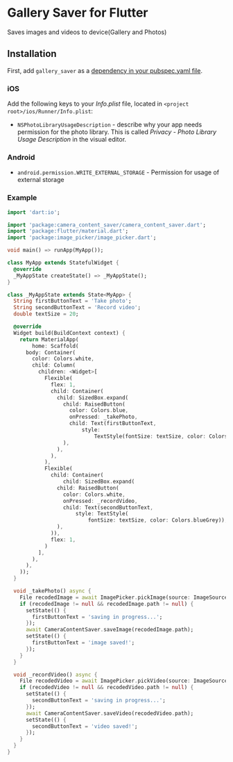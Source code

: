 # Gallery Saver for Flutter

Saves images and videos to device(Gallery and Photos)


## Installation

First, add `gallery_saver` as a [dependency in your pubspec.yaml file](https://flutter.io/platform-plugins/).

### iOS

Add the following keys to your _Info.plist_ file, located in `<project root>/ios/Runner/Info.plist`:

* `NSPhotoLibraryUsageDescription` - describe why your app needs permission for the photo library. This is called _Privacy - Photo Library Usage Description_ in the visual editor.

### Android

* `android.permission.WRITE_EXTERNAL_STORAGE` - Permission for usage of external storage

### Example

``` dart
import 'dart:io';

import 'package:camera_content_saver/camera_content_saver.dart';
import 'package:flutter/material.dart';
import 'package:image_picker/image_picker.dart';

void main() => runApp(MyApp());

class MyApp extends StatefulWidget {
  @override
  _MyAppState createState() => _MyAppState();
}

class _MyAppState extends State<MyApp> {
  String firstButtonText = 'Take photo';
  String secondButtonText = 'Record video';
  double textSize = 20;

  @override
  Widget build(BuildContext context) {
    return MaterialApp(
        home: Scaffold(
      body: Container(
        color: Colors.white,
        child: Column(
          children: <Widget>[
            Flexible(
              flex: 1,
              child: Container(
                child: SizedBox.expand(
                  child: RaisedButton(
                    color: Colors.blue,
                    onPressed: _takePhoto,
                    child: Text(firstButtonText,
                        style:
                            TextStyle(fontSize: textSize, color: Colors.white)),
                  ),
                ),
              ),
            ),
            Flexible(
              child: Container(
                  child: SizedBox.expand(
                child: RaisedButton(
                  color: Colors.white,
                  onPressed: _recordVideo,
                  child: Text(secondButtonText,
                      style: TextStyle(
                          fontSize: textSize, color: Colors.blueGrey)),
                ),
              )),
              flex: 1,
            )
          ],
        ),
      ),
    ));
  }

  void _takePhoto() async {
    File recodedImage = await ImagePicker.pickImage(source: ImageSource.camera);
    if (recodedImage != null && recodedImage.path != null) {
      setState(() {
        firstButtonText = 'saving in progress...';
      });
      await CameraContentSaver.saveImage(recodedImage.path);
      setState(() {
        firstButtonText = 'image saved!';
      });
    }
  }

  void _recordVideo() async {
    File recodedVideo = await ImagePicker.pickVideo(source: ImageSource.camera);
    if (recodedVideo != null && recodedVideo.path != null) {
      setState(() {
        secondButtonText = 'saving in progress...';
      });
      await CameraContentSaver.saveVideo(recodedVideo.path);
      setState(() {
        secondButtonText = 'video saved!';
      });
    }
  }
}

```